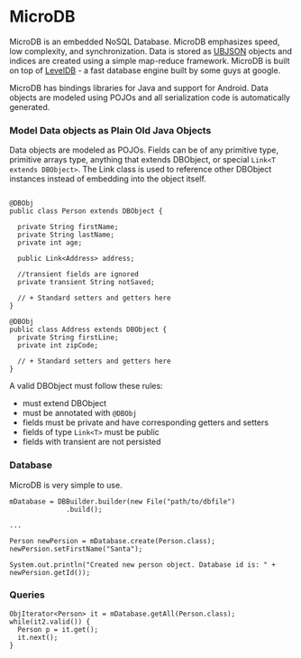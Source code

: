 # MicroDB #

MicroDB is an embedded NoSQL Database. MicroDB emphasizes speed, low complexity, and synchronization.
Data is stored as [UBJSON](http://ubjson.org/) objects and indices are created using a simple map-reduce framework.
MicroDB is built on top of [LevelDB](http://leveldb.org/) - a fast database engine built by some guys at google.

MicroDB has bindings libraries for Java and support for Android. Data objects are modeled using POJOs and all
serialization code is automatically generated.

### Model Data objects as Plain Old Java Objects ###

Data objects are modeled as POJOs. Fields can be of any primitive type, primitive arrays type, anything that extends
 DBObject, or special `Link<T extends DBObject>`. The Link class is used to reference other DBObject instances instead
 of embedding into the object itself.

```

@DBObj
public class Person extends DBObject {

  private String firstName;
  private String lastName;
  private int age;

  public Link<Address> address;

  //transient fields are ignored
  private transient String notSaved;

  // + Standard setters and getters here
}

@DBObj
public class Address extends DBObject {
  private String firstLine;
  private int zipCode;

  // + Standard setters and getters here
}

```

A valid DBObject must follow these rules:

* must extend DBObject
* must be annotated with `@DBObj`
* fields must be private and have corresponding getters and setters
* fields of type `Link<T>` must be public
* fields with transient are not persisted


### Database ###

MicroDB is very simple to use. 
```
mDatabase = DBBuilder.builder(new File("path/to/dbfile")
              .build();

...

Person newPersion = mDatabase.create(Person.class);
newPersion.setFirstName("Santa");

System.out.println("Created new person object. Database id is: " + newPersion.getId());

```

### Queries ###

```
ObjIterator<Person> it = mDatabase.getAll(Person.class);
while(it2.valid()) {
  Person p = it.get();
  it.next();
}
```

